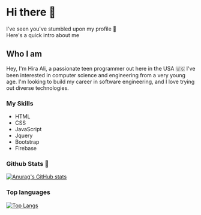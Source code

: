 <h1>Hi there 👋</h1>

I've seen you've stumbled upon my profile 🤔 <br />
Here's a quick intro about me
<h2>Who I am</h2>
Hey, I'm Hira Ali, a passionate teen programmer out here 
in the USA 🇺🇸
I've been interested in computer science and 
engineering from a very young age. I'm looking 
to build my career in software engineering, and 
I love trying out diverse technologies.

<h3>My Skills </h3>

  <ul>
 <li> HTML </li>
 <li> CSS </li>
 <li> JavaScript </li>
 <li> Jquery </li>
 <li> Bootstrap </li>
 <li> Firebase </li>
</ul>

### Github Stats 🙌
 
[![Anurag's GitHub stats](https://github-readme-stats.vercel.app/api?username=Love2Code09&show_icons=true&theme=dracula)](https://github.com/anuraghazra/github-readme-stats)

### Top languages 
[![Top Langs](https://github-readme-stats.vercel.app/api/top-langs/?username=Love2Code09)](https://github.com/Love2Code09/github-readme-stats)

<!--
**Love2Code09/Love2Code09** is a ✨ _special_ ✨ repository because its `README.md` (this file) appears on your GitHub profile.

Here are some ideas to get you started:

- 🔭 I’m currently working on ...
- 🌱 I’m currently learning ...
- 👯 I’m looking to collaborate on ...
- 🤔 I’m looking for help with ...
- 💬 Ask me about ...
- 📫 How to reach me: ...
- 😄 Pronouns: ...
- ⚡ Fun fact: ...
-->
